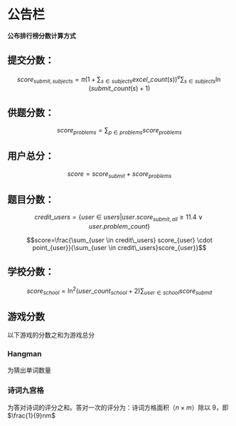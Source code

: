 # 公告栏

**公布排行榜分数计算方式**

## 提交分数：

$$score_{submit,subjects} = \pi (1+\sum_{s \in subjects}{excel\_count(s)})^e \sum_{s \in subjects}{\ln({submit\_count(s)+1})}$$

## 供题分数：

$$score_{problems}=\sum_{p \in problems}{score_{problems}}$$

## 用户总分：

$$score=score_{submit}+score_{problems}$$

## 题目分数：

$$credit\_users = \{ user \in users | user.score_{submit,all} \geq 11.4 \vee user.problem\_count\}$$

$$score=\frac{\sum_{user \in  credit\_users} score_{user} \cdot point_{user}}{\sum_{user \in  credit\_users}score_{user}}$$

## 学校分数：

$$score_{school}=\ln^2{(user\_count_{school}+2)} \sum_{user \in school } score_{submit}$$

## 游戏分数

以下游戏的分数之和为游戏总分

### Hangman

为猜出单词数量

### 诗词九宫格

为答对诗词的评分之和。答对一次的评分为：诗词方格面积（$n \times m$）除以 $9$，即 $\frac{1}{9}nm$
